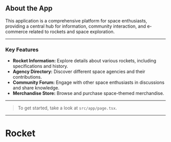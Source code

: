 
## **About the App**

This application is a comprehensive platform for space enthusiasts, providing a central hub for information, community interaction, and e-commerce related to rockets and space exploration.

---

### **Key Features**

- **Rocket Information:** Explore details about various rockets, including specifications and history.
- **Agency Directory:** Discover different space agencies and their contributions.
- **Community Forum:** Engage with other space enthusiasts in discussions and share knowledge.
- **Merchandise Store:** Browse and purchase space-themed merchandise.

---

> To get started, take a look at `src/app/page.tsx`.

---

# **Rocket**
